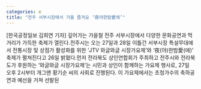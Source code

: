 ```yaml
---
categories: e
title: "전주 서부시장에서 가을 즐겨요 ‘夜야한밤愛애’"
---
```

[한국공정일보 김희연 기자] 깊어가는 가을철 전주 서부시장에서 다양한 문화공연과 먹거리가 가득한 축제가 열린다.전주시는 오는 27일과 28일 이틀간 서부시장 특설무대에서 전통시장 및 상점가 활성화를 위한 ‘JTV 와글와글 시장가요제’와 ‘夜(야)한밤愛(애)’ 축제가 펼쳐진다고 26일 밝혔다.먼저 전라북도 상인연합회가 주최하고 전주시와 전라북도가 후원하는 ‘와글와글 시장가요제’는 시민과 상인이 함께하는 가요제 행사로, 27일 오후 2시부터 개그맨 황기순 씨의 사회로 진행된다. 이 가요제에서는 초청가수의 축하공연과 예선을 거쳐 선발된